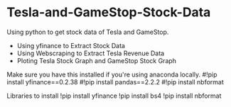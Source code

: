 # Tesla-and-GameStop-Stock-Data
Using python to get stock data of Tesla and GameStop. 
- Using yfinance to Extract Stock Data
- Using Webscraping to Extract Tesla Revenue Data
- Ploting Tesla Stock Graph and GameStop Stock Graph

Make sure you have this installed if you're using anaconda locally.
#!pip install yfinance==0.2.38
#!pip install pandas==2.2.2
#!pip install nbformat

Libraries to install
!pip install yfinance
!pip install bs4
!pip install nbformat

